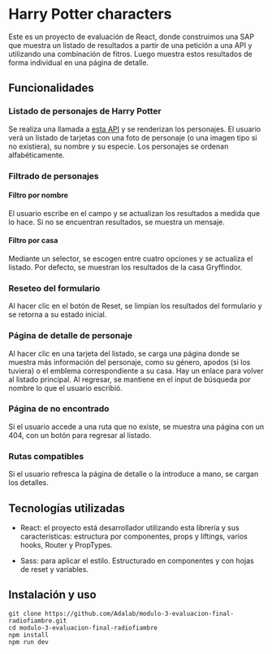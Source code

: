 # Harry Potter characters

Este es un proyecto de evaluación de React, donde construimos una SAP que muestra un listado de resultados a partir de una petición a una API y utilizando una combinación de fitros. Luego muestra estos resultados de forma individual en una página de detalle.


## Funcionalidades

### Listado de personajes de Harry Potter
Se realiza una llamada a [esta API](https://hp-api.onrender.com/api/characters) y se renderizan los personajes. El usuario verá un listado de tarjetas con una foto de personaje (o una imagen tipo si no existiera), su nombre y su especie.
Los personajes se ordenan alfabéticamente.

### Filtrado de personajes
#### Filtro por nombre
El usuario escribe en el campo y se actualizan los resultados a medida que lo hace. Si no se encuentran resultados, se muestra un mensaje.

#### Filtro por casa
Mediante un selector, se escogen entre cuatro opciones y se actualiza el listado. Por defecto, se muestran los resultados de la casa Gryffindor.

### Reseteo del formulario
Al hacer clic en el botón de Reset, se limpian los resultados del formulario y se retorna a su estado inicial.

### Página de detalle de personaje
Al hacer clic en una tarjeta del listado, se carga una página donde se muestra más información del personaje, como su género, apodos (si los tuviera) o el emblema correspondiente a su casa.
Hay un enlace para volver al listado principal. Al regresar, se mantiene en el input de búsqueda por nombre lo que el usuario escribió.

### Página de no encontrado
Si el usuario accede a una ruta que no existe, se muestra una página con un 404, con un botón para regresar al listado.

### Rutas compatibles
Si el usuario refresca la página de detalle o la introduce a mano, se cargan los detalles.

## Tecnologías utilizadas

* React: el proyecto está desarrollador utilizando esta librería y sus características: estructura por componentes, props y liftings, varios hooks, Router y PropTypes.

* Sass: para aplicar el estilo. Estructurado en componentes y con hojas de reset y variables.


## Instalación y uso
```
git clone https://github.com/Adalab/modulo-3-evaluacion-final-radiofiambre.git
cd modulo-3-evaluacion-final-radiofiambre
npm install
npm run dev
```